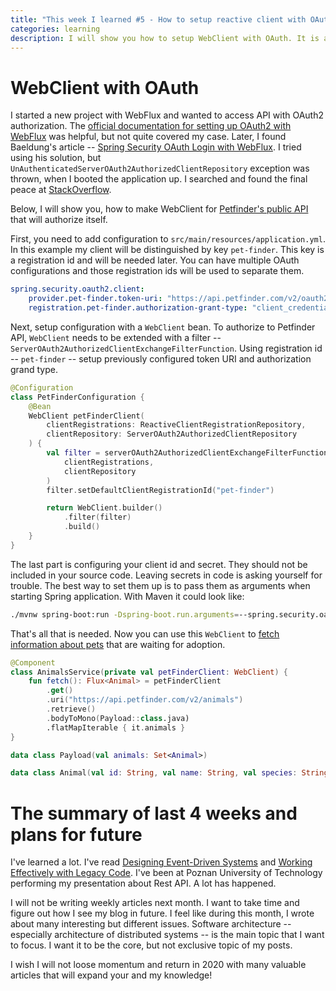 ```yaml
---
title: "This week I learned #5 - How to setup reactive client with OAuth in Spring Boot"
categories: learning
description: I will show you how to setup WebClient with OAuth. It is also the summary of last four weeks of learning.
---
```


# WebClient with OAuth

I started a new project with WebFlux and wanted to access API with OAuth2 authorization. 
The [official documentation for setting up OAuth2 with WebFlux](https://docs.spring.io/spring-security/site/docs/current/reference/html/webflux-oauth2.html)
was helpful, but not quite covered my case. 
Later, I found Baeldung's article 
-- [Spring Security OAuth Login with WebFlux](https://www.baeldung.com/spring-oauth-login-webflux#webclient). I tried using his solution, but 
`UnAuthenticatedServerOAuth2AuthorizedClientRepository` exception was thrown, when I booted the application up. 
I searched and found the final peace 
at [StackOverflow](https://stackoverflow.com/questions/56973321/spring-boot-reactive-webclient-serverwebexchange-must-be-null-when-spring-secu/57788475#57788475).

Below, I will show you, how to make WebClient 
for [Petfinder's public API](https://www.petfinder.com/developers/)
that will authorize itself.

First, you need to add configuration to `src/main/resources/application.yml`. In this example my client
will be distinguished by key `pet-finder`. This key is a registration id and will be needed later. You can have multiple OAuth configurations and those registration ids
will be used to separate them.

```yaml
spring.security.oauth2.client:
    provider.pet-finder.token-uri: "https://api.petfinder.com/v2/oauth2/token"
    registration.pet-finder.authorization-grant-type: "client_credentials"
```

Next, setup configuration with a `WebClient` bean. To authorize to Petfinder API,
`WebClient` needs to be extended with a filter -- `ServerOAuth2AuthorizedClientExchangeFilterFunction`.
Using registration id -- `pet-finder` -- setup previously configured token URI and authorization grand type.

```kotlin
@Configuration
class PetFinderConfiguration {
    @Bean
    WebClient petFinderClient(
        clientRegistrations: ReactiveClientRegistrationRepository, 
        clientRepository: ServerOAuth2AuthorizedClientRepository
    ) {
        val filter = serverOAuth2AuthorizedClientExchangeFilterFunction(
            clientRegistrations, 
            clientRepository
        )
        filter.setDefaultClientRegistrationId("pet-finder")

        return WebClient.builder()
            .filter(filter)
            .build()
    }
}
```

The last part is configuring your client id and secret. They should not
be included in your source code. 
Leaving secrets in code is asking yourself for trouble.
The best way to set them up is to pass them as arguments
when starting Spring application. With Maven it could look like:

```bash
./mvnw spring-boot:run -Dspring-boot.run.arguments=--spring.security.oauth2.client.registration.pet-finder.client-secret=YOUR_SECRET,--spring.security.oauth2.client.registration.pet-finder.client-id=YOUR_ID
```

That's all that is needed. Now you can use this `WebClient` to 
[fetch information about pets](https://www.petfinder.com/developers/v2/docs/#get-animals) 
that are waiting for adoption.

```kotlin
@Component
class AnimalsService(private val petFinderClient: WebClient) {
    fun fetch(): Flux<Animal> = petFinderClient
        .get()
        .uri("https://api.petfinder.com/v2/animals")
        .retrieve()
        .bodyToMono(Payload::class.java)
        .flatMapIterable { it.animals }
}

data class Payload(val animals: Set<Animal>)

data class Animal(val id: String, val name: String, val species: String)
```

# The summary of last 4 weeks and plans for future

I've learned a lot. I've read 
[Designing Event-Driven Systems](https://www.confluent.io/designing-event-driven-systems/)
and [Working Effectively with Legacy Code](https://www.goodreads.com/book/show/44919.Working_Effectively_with_Legacy_Code).
I've been at Poznan University of Technology performing my presentation about
Rest API. A lot has happened.

I will not be writing weekly articles next month. I want to take time and figure out
how I see my blog in future.
I feel like during this month, I wrote about many interesting but different
issues.
Software architecture -- especially architecture of distributed systems -- is the main
topic that I want to focus.
I want it to be the core, but not exclusive topic of my posts.

I wish I will not loose momentum and return in 2020 with many valuable articles
that will expand your and my knowledge!